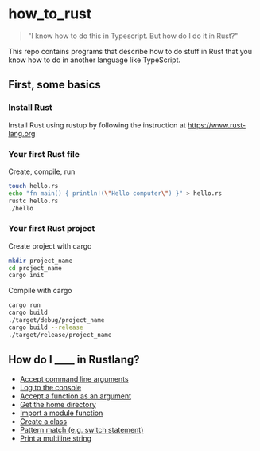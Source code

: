 # how_to_rust

> "I know how to do this in Typescript. But how do I do it in Rust?"

This repo contains programs that describe how to do stuff in Rust that you know how to do in another language like TypeScript.

## First, some basics

### Install Rust
Install Rust using rustup by following the instruction at https://www.rust-lang.org

### Your first Rust file
Create, compile, run
```sh
touch hello.rs
echo "fn main() { println!(\"Hello computer\") }" > hello.rs
rustc hello.rs
./hello
```

### Your first Rust project
Create project with cargo
```sh
mkdir project_name
cd project_name
cargo init
```
Compile with cargo
```sh
cargo run
cargo build
./target/debug/project_name
cargo build --release
./target/release/project_name
```

## How do I ____ in Rustlang?

- [Accept command line arguments](./src/main.rs)
- [Log to the console](src/examples/console_log.rs)
- [Accept a function as an argument](src/examples/function_as_arg.rs)
- [Get the home directory](src/examples/get_home_dir.rs)
- [Import a module function](src/examples/import_function.rs)
- [Create a class](src/examples/oop.rs)
- [Pattern match (e.g. switch statement)](src/examples/pattern_match_switch_statement.rs)
- [Print a multiline string](src/examples/multi_line_string.rs)
